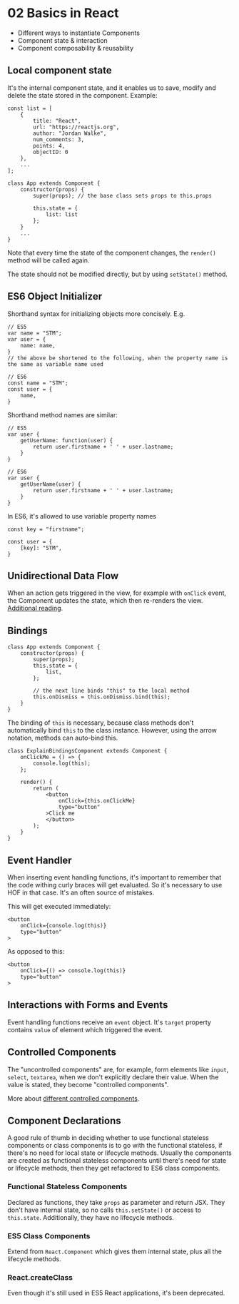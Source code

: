 # 02 Basics in React

  * Different ways to instantiate Components
  * Component state & interaction
  * Component composability & reusability

## Local component state

It's the internal component state, and it enables us to save, modify and delete the state stored in the component.
Example:

```
const list = [
    {
        title: "React",
        url: "https://reactjs.org",
        author: "Jordan Walke",
        num_comments: 3,
        points: 4,
        objectID: 0
    },
    ...
];

class App extends Component {
    constructor(props) {
        super(props); // the base class sets props to this.props

        this.state = {
            list: list
        };
    }
    ...
}
```

Note that every time the state of the component changes, the `render()` method will be called again. 

The state should not be modified directly, but by using `setState()` method.


## ES6 Object Initializer

Shorthand syntax for initializing objects more concisely. E.g.

```
// ES5
var name = "STM";
var user = {
    name: name,
}
// the above be shortened to the following, when the property name is the same as variable name used

// ES6
const name = "STM";
const user = {
    name,
}
```

Shorthand method names are similar: 

```
// ES5
var user {
    getUserName: function(user) {
        return user.firstname + ' ' + user.lastname;
    }
}

// ES6
var user {
    getUserName(user) {
        return user.firstname + ' ' + user.lastname;
    }
}
```

In ES6, it's allowed to use variable property names

```
const key = "firstname";

const user = {
    [key]: "STM",
}
```

## Unidirectional Data Flow

When an action gets triggered in the view, for example with `onClick` event, the Component updates the state, which then re-renders the view. [Additional reading](https://reactjs.org/docs/state-and-lifecycle.html).

## Bindings 

```
class App extends Component {
    constructor(props) {
        super(props);
        this.state = {
            list,
        };

        // the next line binds "this" to the local method
        this.onDismiss = this.onDismiss.bind(this);
    }
}
```

The binding of `this` is necessary, because class methods don't automatically bind `this` to the class instance. However, using the arrow notation, methods can auto-bind this.

```
class ExplainBindingsComponent extends Component {
    onClickMe = () => {
        console.log(this);
    };

    render() {
        return (
            <button
                onClick={this.onClickMe}
                type="button"
            >Click me
            </button>
        );
    }
}
```

## Event Handler

When inserting event handling functions, it's important to remember that the code withing curly braces will get evaluated. So it's necessary to use HOF in that case. It's an often source of mistakes.

This will get executed immediately:

```
<button
    onClick={console.log(this)}
    type="button"
>
```

As opposed to this:

```
<button
    onClick={() => console.log(this)}
    type="button"
>
```


## Interactions with Forms and Events

Event handling functions receive an `event` object. It's `target` property contains `value` of element which triggered the event.


## Controlled Components

The "uncontrolled components" are, for example, form elements like `input`, `select`, `textarea`, when we don't explicitly declare their value. When the value is stated, they become "controlled components".

More about [different controlled components](https://github.com/the-road-to-learn-react/react-controlled-components-examples).


## Component Declarations

A good rule of thumb in deciding whether to use functional stateless components or class components is to go with the functional stateless, if there's no need for local state or lifecycle methods. Usually the components are created as functional stateless components until there's need for state or lifecycle methods, then they get refactored to ES6 class components.

### Functional Stateless Components
Declared as functions, they take `props` as parameter and return JSX. They don't have internal state, so no calls `this.setState()` or access to `this.state`. Additionally, they have no lifecycle methods.

### ES5 Class Components
Extend from `React.Component` which gives them internal state, plus all the lifecycle methods. 

### React.createClass
Even though it's still used in ES5 React applications, it's been deprecated.